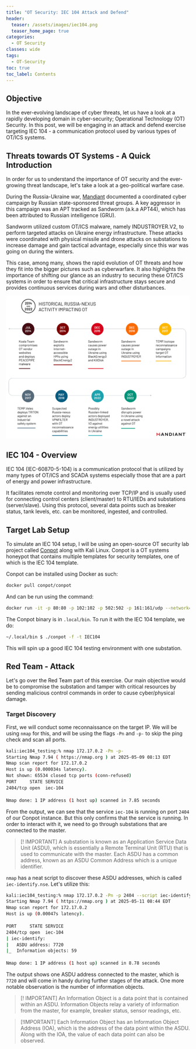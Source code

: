 ```yaml
---
title: "OT Security: IEC 104 Attack and Defend"
header:
  teaser: /assets/images/iec104.png
  teaser_home_page: true
categories:
  - OT Security
classes: wide
tags:
  - OT-Security
toc: true
toc_label: Contents
---
```

## Objective ##
In the ever-evolving landscape of cyber threats, let us have a look at a rapidly developing domain in cyber-security; Operational Technology (OT) Security. In this post, we will be engaging in an attack and defend exercise targeting IEC 104 - a communication protocol used by various types of OT/ICS systems.

## Threats towards OT Systems - A Quick Introduction
In order for us to understand the importance of OT security and the ever-growing threat landscape, let's take a look at a geo-political warfare case.

During the Russia-Ukraine war, [Mandiant](https://cloud.google.com/blog/topics/threat-intelligence/sandworm-disrupts-power-ukraine-operational-technology/) documented a coordinated cyber campaign by Russian state-sponsored threat groups. A key aggressor in this campaign was an APT tracked as Sandworm (a.k.a APT44), which has been attributed to Russian intelligence (GRU).

Sandworm utilized custom OT/ICS malware, namely INDUSTROYER.V2, to perform targeted attacks on Ukraine energy infrastructure. These attacks were coordinated with physical missile and drone attacks on substations to increase damage and gain tactical advantage, especially since this war was going on during the winters.

This case, among many, shows the rapid evolution of OT threats and how they fit into the bigger pictures such as cyberwarfare. It also highlights the importance of shifting our glance as an industry to securing these OT/ICS systems in order to ensure that critical infrastructure stays secure and provides continuous services during wars and other disturbances.

![Source: Mandiant Blog](/assets/images/mandiant_ot.png)

## IEC 104 - Overview

IEC 104 (IEC-60870-5-104) is a communication protocol that is utilized by many types of OT/ICS and SCADA systems especially those that are a part of energy and power infrastructure. 

It facilitates remote control and monitoring over TCP/IP and is usually used for connecting control centers (client/master) to RTU/IEDs and substations (server/slave). Using this protocol, several data points such as breaker status, tank levels, etc. can be monitored, ingested, and controlled.

## Target Lab Setup

To simulate an IEC 104 setup, I will be using an open-source OT security lab project called [Conpot](http://conpot.org/) along with Kali Linux. Conpot is a OT systems honeypot that contains multiple templates for security templates, one of which is the IEC 104 template. 

Conpot can be installed using Docker as such:

```bash
docker pull conpot/conpot 
```

And can be run using the command:

```bash
docker run -it -p 80:80 -p 102:102 -p 502:502 -p 161:161/udp --network=bridge honeynet/conpot:latest /bin/sh
```

The Conpot binary is in `.local/bin`. To run it with the IEC 104 template, we do:

```bash
~/.local/bin $ ./conpot -f -t IEC104
```

This will spin up a good IEC 104 testing environment with one substation.

## Red Team - Attack

Let's go over the Red Team part of this exercise. Our main objective would be to compromise the substation and tamper with critical resources by sending malicious control commands in order to cause cyber/physical damage.

### Target Discovery

First, we will conduct some reconnaissance on the target IP. We will be using `nmap` for this, and will be using the flags `-Pn` and `-p-` to skip the ping check and scan all ports.

```bash
kali:iec104_testing:% nmap 172.17.0.2 -Pn -p- 
Starting Nmap 7.94 ( https://nmap.org ) at 2025-05-09 08:13 EDT
Nmap scan report for 172.17.0.2
Host is up (0.000034s latency).
Not shown: 65534 closed tcp ports (conn-refused)
PORT     STATE SERVICE
2404/tcp open  iec-104

Nmap done: 1 IP address (1 host up) scanned in 7.85 seconds
```

From the output, we can see that the service `iec-104` is running on port `2404` of our Conpot instance. But this only confirms that the service is running. In order to interact with it, we need to go through substations that are connected to the master.

>[! IMPORTANT] A substation is known as an Application Service Data Unit (ASDU), which is essentially a Remote Terminal Unit (RTU) that is used to communicate with the master. Each ASDU has a common address, known as an ASDU Common Address which is a unique identifier.

`nmap` has a neat script to discover these ASDU addresses, which is called `iec-identify.nse`. Let's utilize this:

```bash
kali:iec104_testing:% nmap 172.17.0.2 -Pn -p 2404 --script iec-identify.nse
Starting Nmap 7.94 ( https://nmap.org ) at 2025-05-11 08:44 EDT
Nmap scan report for 172.17.0.2
Host is up (0.00047s latency).

PORT     STATE SERVICE
2404/tcp open  iec-104
| iec-identify: 
|   ASDU address: 7720
|_  Information objects: 59

Nmap done: 1 IP address (1 host up) scanned in 8.78 seconds
```

The output shows one ASDU address connected to the master, which is `7720` and will come in handy during further stages of the attack. One more notable observation is the number of information objects.

>[! IMPORTANT] An Information Object is a data point that is contained within an ASDU. Information Objects relay a variety of information from the master, for example, breaker status, sensor readings, etc. 

>[!IMPORTANT] Each Information Object has an Information Object Address (IOA), which is the address of the data point within the ASDU. Along with the IOA, the value of each data point can also be observed.

